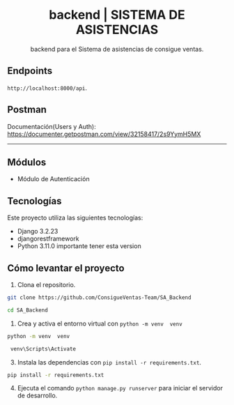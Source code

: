 <div align="center">
    <h1>backend | SISTEMA DE ASISTENCIAS</h1>
    <p align="center">
        backend para el Sistema de asistencias de consigue ventas.
    </p>
</div>

## Endpoints

`http://localhost:8000/api`.

## Postman
Documentación(Users y Auth): https://documenter.getpostman.com/view/32158417/2s9YymH5MX

---

## Módulos
- Módulo de Autenticación

## Tecnologías

Este proyecto utiliza las siguientes tecnologías:

- Django 3.2.23
- djangorestframework
- Python 3.11.0 importante tener esta version

## Cómo levantar el proyecto

1. Clona el repositorio.

```bash
git clone https://github.com/ConsigueVentas-Team/SA_Backend
```

```bash
cd SA_Backend
```
1. Crea y activa el entorno virtual con `python -m venv  venv`

```bash
python -m venv  venv
```
```bash
 venv\Scripts\Activate
```

3. Instala las dependencias con `pip install -r requirements.txt`.

```bash
pip install -r requirements.txt
```

4. Ejecuta el comando `python manage.py runserver` para iniciar el servidor de desarrollo.
